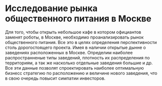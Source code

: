 
# Исследование рынка общественного питания в Москве

Для того, чтобы открыть небольшое кафе в котором официантов заменят роботы, в Москве, необходимо проанализировать рынок общественного питания. Все это в целях определения перспективности столь дорогостоящего проекта. Имея в наличии открытые дынне о заведениях расположенных в Москве. Определим наиболее распространненые типы заведений, плотность их распределения по территориям, а так же насколько отдельные заведения большие и др. Все эти данные позволят спроектировать наиболее оптимальную бизнесс стратегию по расположению и величине нового заведения, что в свою очередь повысит симпатии инвесторов.
